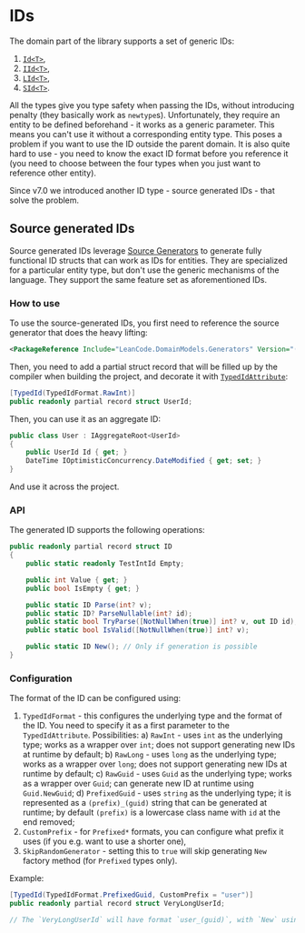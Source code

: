 # IDs

The domain part of the library supports a set of generic IDs:

1. [`Id<T>`],
2. [`IId<T>`],
3. [`LId<T>`],
4. [`SId<T>`].

All the types give you type safety when passing the IDs, without introducing penalty (they basically work as `newtype`s). Unfortunately, they require an entity to be defined beforehand - it works as a generic parameter. This means you can't use it without a corresponding entity type. This poses a problem if you want to use the ID outside the parent domain. It is also quite hard to use - you need to know the exact ID format before you reference it (you need to choose between the four types when you just want to reference other entity).

Since v7.0 we introduced another ID type - source generated IDs - that solve the problem.

## Source generated IDs

Source generated IDs leverage [Source Generators](https://learn.microsoft.com/en-us/dotnet/csharp/roslyn-sdk/source-generators-overview) to generate fully functional ID structs that can work as IDs for entities. They are specialized for a particular entity type, but don't use the generic mechanisms of the language. They support the same feature set as aforementioned IDs.

### How to use

To use the source-generated IDs, you first need to reference the source generator that does the heavy lifting:

```xml
<PackageReference Include="LeanCode.DomainModels.Generators" Version="(version)" OutputItemType="Analyzer" ReferenceOutputAssembly="false" />
```

Then, you need to add a partial struct record that will be filled up by the compiler when building the project, and decorate it with [`TypedIdAttribute`]:

```cs
[TypedId(TypedIdFormat.RawInt)]
public readonly partial record struct UserId;
```

Then, you can use it as an aggregate ID:

```cs
public class User : IAggregateRoot<UserId>
{
    public UserId Id { get; }
    DateTime IOptimisticConcurrency.DateModified { get; set; }
}
```

And use it across the project.

### API

The generated ID supports the following operations:

```cs
public readonly partial record struct ID
{
    public static readonly TestIntId Empty;

    public int Value { get; }
    public bool IsEmpty { get; }

    public static ID Parse(int? v);
    public static ID? ParseNullable(int? id);
    public static bool TryParse([NotNullWhen(true)] int? v, out ID id);
    public static bool IsValid([NotNullWhen(true)] int? v);

    public static ID New(); // Only if generation is possible
}
```

### Configuration

The format of the ID can be configured using:

1. `TypedIdFormat` - this configures the underlying type and the format of the ID. You need to specify it as a first parameter to the `TypedIdAttribute`. Possibilities:
   a) `RawInt` - uses `int` as the underlying type; works as a wrapper over `int`; does not support generating new IDs at runtime by default;
   b) `RawLong` - uses `long` as the underlying type; works as a wrapper over `long`; does not support generating new IDs at runtime by default;
   c) `RawGuid` - uses `Guid` as the underlying type; works as a wrapper over `Guid`; can generate new ID at runtime using `Guid.NewGuid`;
   d) `PrefixedGuid` - uses `string` as the underlying type; it is represented as a `(prefix)_(guid)` string that can be generated at runtime; by default `(prefix)` is a lowercase class name with `id` at the end removed;
2. `CustomPrefix` - for `Prefixed*` formats, you can configure what prefix it uses (if you e.g. want to use a shorter one),
3. `SkipRandomGenerator` - setting this to `true` will skip generating `New` factory method (for `Prefixed` types only).

Example:

```cs
[TypedId(TypedIdFormat.PrefixedGuid, CustomPrefix = "user")]
public readonly partial record struct VeryLongUserId;

// The `VeryLongUserId` will have format `user_(guid)`, with `New` using `Guid.NewGuid` as random source.
```

[`Id<T>`]: https://github.com/leancodepl/corelibrary/blob/v8.0-preview/src/Domain/LeanCode.DomainModels/Model/Id.cs
[`IId<T>`]: https://github.com/leancodepl/corelibrary/blob/v8.0-preview/src/Domain/LeanCode.DomainModels/Model/Id.cs
[`LId<T>`]: https://github.com/leancodepl/corelibrary/blob/v8.0-preview/src/Domain/LeanCode.DomainModels/Model/Id.cs
[`SId<T>`]: https://github.com/leancodepl/corelibrary/blob/v8.0-preview/src/Domain/LeanCode.DomainModels/Model/Id.cs
[`TypedIdAttribute`]: https://github.com/leancodepl/corelibrary/blob/v8.0-preview/src/Domain/LeanCode.DomainModels/Ids/TypedIdAttribute.cs
